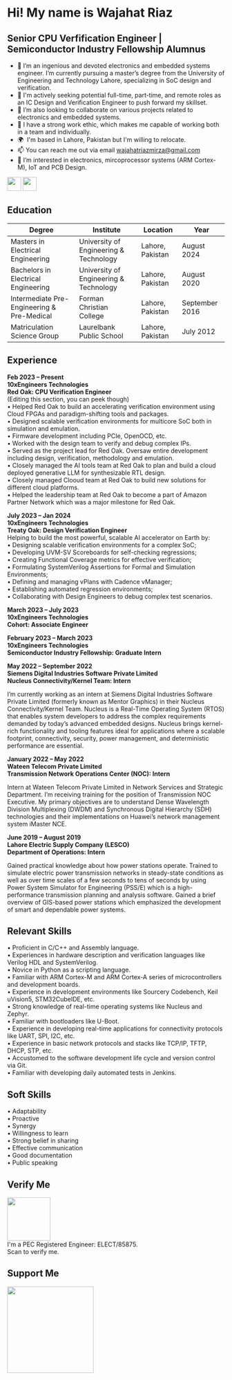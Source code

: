 Hi! My name is Wajahat Riaz
=====================================
Senior CPU Verfification Engineer | Semiconductor Industry Fellowship Alumnus
------------------------------------

- 👋 I’m an ingenious and devoted electronics and embedded systems engineer. I’m currently pursuing a master’s degree 
from the University of Engineering and Technology Lahore, specializing in SoC design and verification. 
- 👀 I'm actively seeking potential full-time, part-time, and remote roles as an IC Design and Verification Engineer to push forward my 
skillset.
- 🌱 I’m also looking to collaborate on various projects related to electronics and embedded systems.
- 💞️ I have a strong work ethic, which makes me capable of working both in a team and individually. 
- 🌍  I'm based in Lahore, Pakistan but I'm willing to relocate. 
 - 📫 You can reach me out via email wajahatriazmirza@gmail.com
- 👀 I’m interested in electronics, mircoprocessor systems (ARM Cortex-M), IoT and PCB Design. 

<p align="left"> <a href="https://www.github.com/wajahatriaz" target="_blank" rel="noreferrer"><img src="https://raw.githubusercontent.com/danielcranney/readme-generator/main/public/icons/socials/github.svg" width="32" height="32" /></a> <a href="https://www.linkedin.com/in/wajahat-riaz" target="_blank" rel="noreferrer"><img src="https://raw.githubusercontent.com/danielcranney/readme-generator/main/public/icons/socials/linkedin.svg" width="32" height="32" /></a> 
 
## Education

| **Degree**                                  | **Institute**                          | **Location**     | **Year**       |
|---------------------------------------------|----------------------------------------|------------------|----------------|
| Masters in  Electrical Engineering          | University of Engineering & Technology | Lahore, Pakistan | August 2024    |
| Bachelors in  Electrical Engineering        | University of Engineering & Technology | Lahore, Pakistan | August 2020    |
| Intermediate  Pre-Engineering & Pre-Medical | Forman Christian College               | Lahore, Pakistan | September 2016 |
| Matriculation  Science Group                | Laurelbank Public School               | Lahore, Pakistan | July 2012      |

## Experience

**Feb 2023 – Present** <br>
**10xEngineers Technologies** <br>
**Red Oak: CPU Verification Engineer** <br>
(Editing this section, you can peek though)<br>
• Helped Red Oak to build an accelerating verification environment using Cloud FPGAs and paradigm-shifting tools and packages. <br>
• Designed scalable verification environments for multicore SoC both in simulation and emulation.<br>
• Firmware development including PCIe, OpenOCD, etc.<br>
• Worked with the design team to verify and debug complex IPs. <br>
• Served as the project lead for Red Oak. Oversaw entire development including design, verification, methodology and emulation. <br>
• Closely managed the AI tools team at Red Oak to plan and build a cloud deployed generative LLM for synthesizable RTL design. <br>
• Closely managed Clooud team at Red Oak to build new solutions for different cloud platforms. <br>
• Helped the leadership team at Red Oak to become a part of Amazon Partner Network which was a major milestone for Red Oak.

**July 2023 – Jan 2024** <br>
**10xEngineers Technologies** <br>
**Treaty Oak: Design Verification Engineer** <br>
Helping to build the most powerful, scalable AI accelerator on Earth by: <br>
• Designing scalable verification environments for a complex SoC; <br>
• Developing UVM-SV Scoreboards for self-checking regressions; <br>
• Creating Functional Coverage metrics for effective verification; <br>
• Formulating SystemVerilog Assertions for Formal and Simulation Environments; <br>
• Defining and managing vPlans with Cadence vManager; <br>
• Establishing automated regression environments; <br>
• Collaborating with Design Engineers to debug complex test scenarios. 

**March 2023 – July 2023** <br>
**10xEngineers Technologies** <br>
**Cohort: Associate Engineer** <br>
 
**February 2023 – March 2023** <br>
**10xEngineers Technologies** <br>
**Semiconductor Industry Fellowship: Graduate Intern** <br>
 
**May 2022 – September 2022** <br>
**Siemens Digital Industries Software Private Limited** <br>
**Nucleus Connectivity/Kernel Team: Intern** <br>

I’m currently working as an intern at Siemens Digital Industries Software Private Limited (formerly known as Mentor 
Graphics) in their Nucleus Connectivity/Kernel Team. Nucleus is a Real-Time Operating System (RTOS) that enables 
system developers to address the complex requirements demanded by today’s advanced embedded designs. Nucleus 
brings kernel-rich functionality and tooling features ideal for applications where a scalable footprint, connectivity, 
security, power management, and deterministic performance are essential.  

**January 2022 – May 2022** <br>
**Wateen Telecom Private Limited** <br>
**Transmission Network Operations Center (NOC): Intern** <br>

Intern at Wateen Telecom Private Limited in Network Services and Strategic Department. I’m receiving training for the 
position of Transmission NOC Executive. My primary objectives are to understand Dense Wavelength Division 
Multiplexing (DWDM) and Synchronous Digital Hierarchy (SDH) technologies and their implementations on 
Huawei’s network management system iMaster NCE.  

**June 2019 – August 2019** <br>
**Lahore Electric Supply Company (LESCO)** <br>
**Department of Operations: Intern** <br>

Gained practical knowledge about how power stations operate. Trained to simulate electric power transmission 
networks in steady-state conditions as well as over time scales of a few seconds to tens of seconds by using Power 
System Simulator for Engineering (PSS/E) which is a high-performance transmission planning and analysis software. 
Gained a brief overview of GIS-based power stations which emphasized the development of smart and dependable 
power systems. 

## Relevant Skills  

• Proficient in C/C++ and Assembly language. <br>
•	Experiences in hardware description and verification languages like Verilog HDL and SystemVerilog. <br>
•	Novice in Python as a scripting language. <br>
•	Familiar with ARM Cortex-M and ARM Cortex-A series of microcontrollers and development boards. <br>
•	Experience in development environments like Sourcery Codebench, Keil uVision5, STM32CubeIDE, etc. <br>
•	Strong knowledge of real-time operating systems like Nucleus and Zephyr. <br>
•	Familiar with bootloaders like U-Boot. <br>
•	Experience in developing real-time applications for connectivity protocols like UART, SPI, I2C, etc. <br>
•	Experience in basic network protocols and stacks like TCP/IP, TFTP, DHCP, STP, etc. <br>
•	Accustomed to the software development life cycle and version control via Git. <br>
•	Familiar with developing daily automated tests in Jenkins. <br>

 
## Soft Skills

• Adaptability <br>
• Proactive <br>
• Synergy <br>
• Willingness to learn <br>
• Strong belief in sharing <br>
• Effective communication <br>
• Good documentation <br>
• Public speaking <br>

##  Verify Me
<img src="https://user-images.githubusercontent.com/61377755/196789286-d7835f52-0060-4aba-9400-c13db8234348.png" width="100" /> <br>
I'm a PEC Registered Engineer: ELECT/85875.<br> Scan to verify me.

## Support Me
<a href="https://www.buymeacoffee.com/wajahatriaz"><img src="https://cdn.buymeacoffee.com/buttons/v2/default-yellow.png" width="200" /></a>
